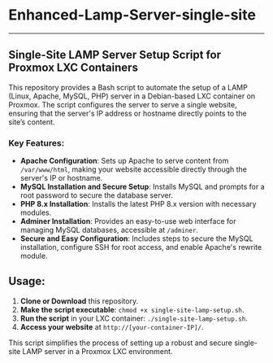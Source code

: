 # Enhanced-Lamp-Server-single-site

---

## Single-Site LAMP Server Setup Script for Proxmox LXC Containers

This repository provides a Bash script to automate the setup of a LAMP (Linux, Apache, MySQL, PHP) server in a Debian-based LXC container on Proxmox. The script configures the server to serve a single website, ensuring that the server's IP address or hostname directly points to the site’s content.

### Key Features:

- **Apache Configuration**: Sets up Apache to serve content from `/var/www/html`, making your website accessible directly through the server's IP or hostname.
- **MySQL Installation and Secure Setup**: Installs MySQL and prompts for a root password to secure the database server.
- **PHP 8.x Installation**: Installs the latest PHP 8.x version with necessary modules.
- **Adminer Installation**: Provides an easy-to-use web interface for managing MySQL databases, accessible at `/adminer`.
- **Secure and Easy Configuration**: Includes steps to secure the MySQL installation, configure SSH for root access, and enable Apache's rewrite module.

## Usage:

1. **Clone or Download** this repository.
2. **Make the script executable**: `chmod +x single-site-lamp-setup.sh`.
3. **Run the script** in your LXC container: `./single-site-lamp-setup.sh`.
4. **Access your website** at `http://[your-container-IP]/`.

This script simplifies the process of setting up a robust and secure single-site LAMP server in a Proxmox LXC environment.
